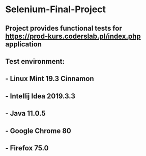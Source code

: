 # Selenium-Final-Project

## Project provides functional tests for https://prod-kurs.coderslab.pl/index.php application

## Test environment:
## - Linux Mint 19.3 Cinnamon
## - Intellij Idea 2019.3.3
## - Java 11.0.5
## - Google Chrome 80
## - Firefox 75.0
